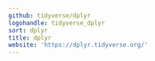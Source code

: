 ```yaml
---
github: tidyverse/dplyr
logohandle: tidyverse_dplyr
sort: dplyr
title: dplyr
website: 'https://dplyr.tidyverse.org/'
---
```

